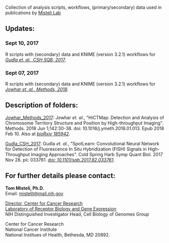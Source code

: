 Collection of analysis scripts, workflows, (primary/secondary) data used in publications by [Misteli Lab](https://ccr.cancer.gov/Laboratory-of-Receptor-Biology-and-Gene-Expression/tom-misteli) 

## Updates:

### Sept 10, 2017
R scripts with (secondary) data and KNIME (version 3.2.1) workflows for _[Gudla et. al., CSH SQB, 2017](https://doi.org/10.1101/sqb.2017.82.033761)_.

### Sept 07, 2017
R scripts with (secondary) data and KNIME (version 3.2.1) workflows for _[Jowhar et. al., Methods, 2018](https://doi.org/10.1016/j.ymeth.2018.01.013)_.  

## Description of folders:

[Jowhar_Methods_2017](https://github.com/CBIIT/Misteli-Lab-CCR-NCI/tree/master/Jowhar_Methods_2017): Jowhar _et. al._, "HiCTMap: Detection and Analysis of Chromosome Territory Structure and Position by High-throughput Imaging". Methods. 2018 Jun 1;142:30-38. doi: 10.1016/j.ymeth.2018.01.013. Epub 2018 Feb 10. Also at _[bioRxiv 185942](https://doi.org/10.1101/185942)_.

[Gudla_CSH_2017](https://github.com/CBIIT/Misteli-Lab-CCR-NCI/tree/master/Gudla_CSH_2017): Gudla _et. al._, "SpotLearn: Convolutional Neural Network for Detection of Fluorescence In Situ Hybridization (FISH) Signals in High-Throughput Imaging Approaches". Cold Spring Harb Symp Quant Biol. 2017 Nov 28. pii: 033761. _[doi: 10.1101/sqb.2017.82.033761](https://doi.org/10.1101/sqb.2017.82.033761)_.



## For further details please contact:

**Tom Misteli, Ph.D.**  
Email: [mistelit@mail.nih.gov](mailto:mistelit@mail.nih.gov)

[Director, Center for Cancer Research](https://ccr.cancer.gov/about)  
[Laboratory of Receptor Biology and Gene Expression](https://ccr.cancer.gov/Laboratory-of-Receptor-Biology-and-Gene-Expression)  
NIH Distinguished Investigator 
Head, Cell Biology of Genomes Group

Center for Cancer Research  
National Cancer Institute  
National Institues of Health, Bethesda, MD 20892.  
